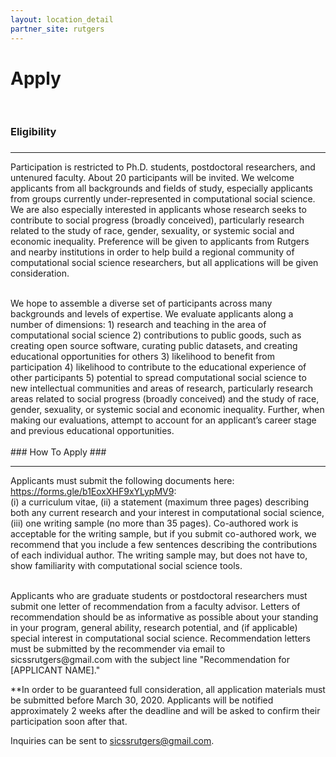 ```yaml
---
layout: location_detail
partner_site: rutgers
---
```


<h1 class="display-4">Apply</h1>
<br />

### Eligibility
### <a name="eligibility"></a>

---

Participation is restricted to Ph.D. students, postdoctoral researchers, and untenured faculty. About 20 participants will be invited. We welcome applicants from all backgrounds and fields of study, especially applicants from groups currently under-represented in computational social science. We are also especially interested in applicants whose research seeks to contribute to social progress (broadly conceived), particularly research related to the study of race, gender, sexuality, or systemic social and economic inequality. Preference will be given to applicants from Rutgers and nearby institutions in order to help build a regional community of computational social science researchers, but all applications will be given consideration.
<br />

<br />
We hope to assemble a diverse set of participants across many backgrounds and levels of expertise. We evaluate applicants along a number of dimensions: 1) research and teaching in the area of computational social science 2) contributions to public goods, such as creating open source software, curating public datasets, and creating educational opportunities for others 3) likelihood to benefit from participation 4) likelihood to contribute to the educational experience of other participants 5) potential to spread computational social science to new intellectual communities and areas of research, particularly research areas related to social progress (broadly conceived) and the study of race, gender, sexuality, or systemic social and economic inequality. Further, when making our evaluations, attempt to account for an applicant’s career stage and previous educational opportunities.
<br />



<br />
### How To Apply
### <a name="how_to_apply"></a>

---

Applicants must submit the following documents here: https://forms.gle/b1EoxXHF9xYLypMV9: 
<br />
(i) a curriculum vitae, (ii) a statement (maximum three pages) describing both any current research and your interest in computational social science, (iii) one writing sample (no more than 35 pages). Co-authored work is acceptable for the writing sample, but if you submit co-authored work, we recommend that you include a few sentences describing the contributions of each individual author. The writing sample may, but does not have to, show familiarity with computational social science tools.
<br />

<br />
Applicants who are graduate students or postdoctoral researchers must submit one letter of recommendation from a faculty advisor. Letters of recommendation should be as informative as possible about your standing in your program, general ability, research potential, and (if applicable) special interest in computational social science. Recommendation letters must be submitted by the recommender via email to sicssrutgers@gmail.com with the subject line "Recommendation for [APPLICANT NAME]."

**In order to be guaranteed full consideration, all application materials must be submitted before March 30, 2020. Applicants will be notified approximately 2 weeks after the deadline and will be asked to confirm their participation soon after that.

Inquiries can be sent to sicssrutgers@gmail.com.

